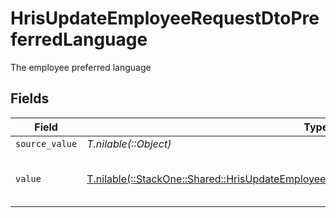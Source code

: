 # HrisUpdateEmployeeRequestDtoPreferredLanguage

The employee preferred language


## Fields

| Field                                                                                                                                                                        | Type                                                                                                                                                                         | Required                                                                                                                                                                     | Description                                                                                                                                                                  | Example                                                                                                                                                                      |
| ---------------------------------------------------------------------------------------------------------------------------------------------------------------------------- | ---------------------------------------------------------------------------------------------------------------------------------------------------------------------------- | ---------------------------------------------------------------------------------------------------------------------------------------------------------------------------- | ---------------------------------------------------------------------------------------------------------------------------------------------------------------------------- | ---------------------------------------------------------------------------------------------------------------------------------------------------------------------------- |
| `source_value`                                                                                                                                                               | *T.nilable(::Object)*                                                                                                                                                        | :heavy_minus_sign:                                                                                                                                                           | N/A                                                                                                                                                                          |                                                                                                                                                                              |
| `value`                                                                                                                                                                      | [T.nilable(::StackOne::Shared::HrisUpdateEmployeeRequestDtoSchemasPreferredLanguageValue)](../../models/shared/hrisupdateemployeerequestdtoschemaspreferredlanguagevalue.md) | :heavy_minus_sign:                                                                                                                                                           | The ISO639-2 Code of the language                                                                                                                                            | eng                                                                                                                                                                          |